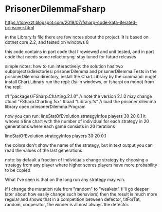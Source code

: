 # PrisonerDilemmaFsharp
https://tonyxzt.blogspot.com/2019/07/fsharp-code-kata-iterated-prinsoner.html



in the Library.fs file there are few notes about the project.
It is based on dotnet core  2.2, and tested on windows 8



this code contains in part code that I rewiewed and unit tested, and in part
code that needs some refactoryng: stay tuned for future releases

simple notes:
how to run interactively:
the solution has two subprojects/directories: prisonerDilemma and prisonerDilemma.Tests
in the prisonerDilemma directory, install the Chart.Library by the command: nuget install Chart.Library
run the repl: (fsi in windows, or fsharpi on mono)
from the repl:

\#I "packages/FSharp.Charting.2.1.0"   // note the version 2.1.0 may change
\#load "FSharp.Charting.fsx"
\#load "Library.fs" // load the prisoner dilemma library
open prinsonerDilemma.Program

now you can run: lineStatOfEvolution strategyInfos players 30 20 0.1
it whows a line chart with the number of individual for each strategy in 20 generations where each game consists in 20 iterations

lineStatOfEvolution strategyInfos players 30 20 0.1

the colors don't show the name of the strategy, but in text output you can read the values of the last generations

note: by default a fraction of individuals change strategy  by choosing a strategy from any player where higher scores players have more probability to be copied.

What I've seen is that on the long run any strategy may win.


If I change the mutation rule from "random" to "weakest" (I'll go deeper later about how easily change such behaviors) 
then the result is much more regular and shows that 
in a competition between defector, titForTat, random, cooperator, the winner is almost always the defector.





